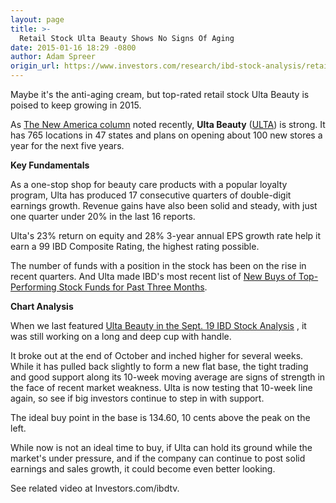 ```yaml
---
layout: page
title: >-
  Retail Stock Ulta Beauty Shows No Signs Of Aging
date: 2015-01-16 18:29 -0800
author: Adam Spreer
origin_url: https://www.investors.com/research/ibd-stock-analysis/retail-stock-ulta-beauty-showing-no-signs-of-aging/
---
```





Maybe it's the anti-aging cream, but top-rated retail stock Ulta Beauty is poised to keep growing in 2015.

  

As [The New America column](http://news.investors.com/business-the-new-america/011315-734499-ulta-beauty-turns-heads-with-growth-prospects.htm) noted recently, **Ulta Beauty** ([ULTA](https://research.investors.com/quote.aspx?symbol=ULTA)) is strong. It has 765 locations in 47 states and plans on opening about 100 new stores a year for the next five years.

  

**Key Fundamentals**

  

As a one-stop shop for beauty care products with a popular loyalty program, Ulta has produced 17 consecutive quarters of double-digit earnings growth. Revenue gains have also been solid and steady, with just one quarter under 20% in the last 16 reports.

  

Ulta's 23% return on equity and 28% 3-year annual EPS growth rate help it earn a 99 IBD Composite Rating, the highest rating possible.

  

The number of funds with a position in the stock has been on the rise in recent quarters. And Ulta made IBD's most recent list of [New Buys of Top-Performing Stock Funds for Past Three Months](http://news.investors.com/investing-mutual-funds/010615-733523-top-stock-funds-buy-illumina.htm).

  

**Chart Analysis**

  

When we last featured [Ulta Beauty in the Sept. 19 IBD Stock Analysis](http://education.investors.com/ibd-stock-analysis/091914-718234-with-earnings-accelerating-is-ulta-beauty-ready-for-a-makeover-.aspx) , it was still working on a long and deep cup with handle.

  

It broke out at the end of October and inched higher for several weeks. While it has pulled back slightly to form a new flat base, the tight trading and good support along its 10-week moving average are signs of strength in the face of recent market weakness. Ulta is now testing that 10-week line again, so see if big investors continue to step in with support.

  

The ideal buy point in the base is 134.60, 10 cents above the peak on the left.

  

While now is not an ideal time to buy, if Ulta can hold its ground while the market's under pressure, and if the company can continue to post solid earnings and sales growth, it could become even better looking.

  

See related video at Investors.com/ibdtv.




